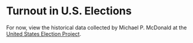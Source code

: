 Turnout in U.S. Elections
=========================
For now, view the historical data collected by Michael P. McDonald at the [United States Election Project][source].


[source]: http://www.electproject.org/home/voter-turnout
